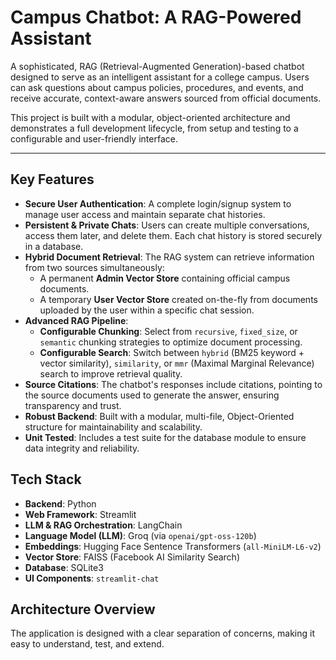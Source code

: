 # Campus Chatbot: A RAG-Powered Assistant

A sophisticated, RAG (Retrieval-Augmented Generation)-based chatbot designed to serve as an intelligent assistant for a college campus. Users can ask questions about campus policies, procedures, and events, and receive accurate, context-aware answers sourced from official documents.

This project is built with a modular, object-oriented architecture and demonstrates a full development lifecycle, from setup and testing to a configurable and user-friendly interface.


---

## Key Features

-   **Secure User Authentication**: A complete login/signup system to manage user access and maintain separate chat histories.
-   **Persistent & Private Chats**: Users can create multiple conversations, access them later, and delete them. Each chat history is stored securely in a database.
-   **Hybrid Document Retrieval**: The RAG system can retrieve information from two sources simultaneously:
    -   A permanent **Admin Vector Store** containing official campus documents.
    -   A temporary **User Vector Store** created on-the-fly from documents uploaded by the user within a specific chat session.
-   **Advanced RAG Pipeline**:
    -   **Configurable Chunking**: Select from `recursive`, `fixed_size`, or `semantic` chunking strategies to optimize document processing.
    -   **Configurable Search**: Switch between `hybrid` (BM25 keyword + vector similarity), `similarity`, or `mmr` (Maximal Marginal Relevance) search to improve retrieval quality.
-   **Source Citations**: The chatbot's responses include citations, pointing to the source documents used to generate the answer, ensuring transparency and trust.
-   **Robust Backend**: Built with a modular, multi-file, Object-Oriented structure for maintainability and scalability.
-   **Unit Tested**: Includes a test suite for the database module to ensure data integrity and reliability.

## Tech Stack

-   **Backend**: Python
-   **Web Framework**: Streamlit
-   **LLM & RAG Orchestration**: LangChain
-   **Language Model (LLM)**: Groq (via `openai/gpt-oss-120b`)
-   **Embeddings**: Hugging Face Sentence Transformers (`all-MiniLM-L6-v2`)
-   **Vector Store**: FAISS (Facebook AI Similarity Search)
-   **Database**: SQLite3
-   **UI Components**: `streamlit-chat`

## Architecture Overview

The application is designed with a clear separation of concerns, making it easy to understand, test, and extend.